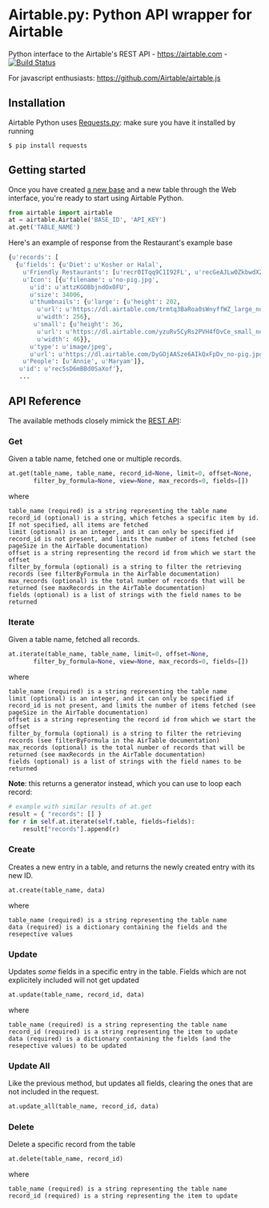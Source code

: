 # Airtable.py: Python API wrapper for Airtable

Python interface to the Airtable's REST API - https://airtable.com - [![Build Status](https://travis-ci.org/josephbestjames/airtable.py.svg?branch=master)](https://travis-ci.org/josephbestjames/airtable.py)

For javascript enthusiasts: https://github.com/Airtable/airtable.js

## Installation

Airtable Python uses [Requests.py](http://docs.python-requests.org/): make sure you have it installed by running

    $ pip install requests

## Getting started

Once you have created [a new base](https://support.airtable.com/hc/en-us/articles/202576419-Introduction-to-Airtable-bases) and a new table through the Web interface, you're ready to start using Airtable Python.

```python
from airtable import airtable
at = airtable.Airtable('BASE_ID', 'API_KEY')
at.get('TABLE_NAME')
```

Here's an example of response from the Restaurant's example base
```python
{u'records': [
  {u'fields': {u'Diet': u'Kosher or Halal',
    u'Friendly Restaurants': [u'recr0ITqq9C1I92FL', u'recGeAJLw0ZkbwdXZ'],
    u'Icon': [{u'filename': u'no-pig.jpg',
      u'id': u'attzKGOBbjndOx0FU',
      u'size': 34006,
      u'thumbnails': {u'large': {u'height': 202,
        u'url': u'https://dl.airtable.com/trmtq3BaRoa0sWnyffWZ_large_no-pig.jpg',
        u'width': 256},
       u'small': {u'height': 36,
        u'url': u'https://dl.airtable.com/yzuRv5CyRs2PVH4fDvCe_small_no-pig.jpg',
        u'width': 46}},
      u'type': u'image/jpeg',
      u'url': u'https://dl.airtable.com/DyGOjAASze6AIkQxFpDv_no-pig.jpg'}],
    u'People': [u'Annie', u'Maryam']},
   u'id': u'rec5sD6mBBd0SaXof'},
   ...
```

## API Reference

The available methods closely mimick the [REST API](https://airtable.com/api):

### Get
Given a table name, fetched one or multiple records.
```python
at.get(table_name, table_name, record_id=None, limit=0, offset=None,
       filter_by_formula=None, view=None, max_records=0, fields=[])
```
where
```
table_name (required) is a string representing the table name
record_id (optional) is a string, which fetches a specific item by id. If not specified, all items are fetched
limit (optional) is an integer, and it can only be specified if record_id is not present, and limits the number of items fetched (see pageSize in the AirTable documentation)
offset is a string representing the record id from which we start the offset
filter_by_formula (optional) is a string to filter the retrieving records (see filterByFormula in the AirTable documentation)
max_records (optional) is the total number of records that will be returned (see maxRecords in the AirTable documentation)
fields (optional) is a list of strings with the field names to be returned
```



### Iterate

Given a table name, fetched all records.

```python
at.iterate(table_name, table_name, limit=0, offset=None,
       filter_by_formula=None, view=None, max_records=0, fields=[])
```

where

```
table_name (required) is a string representing the table name
limit (optional) is an integer, and it can only be specified if record_id is not present, and limits the number of items fetched (see pageSize in the AirTable documentation)
offset is a string representing the record id from which we start the offset
filter_by_formula (optional) is a string to filter the retrieving records (see filterByFormula in the AirTable documentation)
max_records (optional) is the total number of records that will be returned (see maxRecords in the AirTable documentation)
fields (optional) is a list of strings with the field names to be returned
```

**Note**: this returns a generator instead, which you can use to loop each record:

```python
# example with similar results of at.get
result = { "records": [] }
for r in self.at.iterate(self.table, fields=fields):
    result["records"].append(r)
```

### Create

Creates a new entry in a table, and returns the newly created entry with its new ID.
```python
at.create(table_name, data)
```
where
```
table_name (required) is a string representing the table name
data (required) is a dictionary containing the fields and the resepective values
```

### Update
Updates *some* fields in a specific entry in the table. Fields which are not explicitely included will not get updated
```python
at.update(table_name, record_id, data)
```
where
```
table_name (required) is a string representing the table name
record_id (required) is a string representing the item to update
data (required) is a dictionary containing the fields (and the resepective values) to be updated
```

### Update All
Like the previous method, but updates all fields, clearing the ones that are not included in the request.
```python
at.update_all(table_name, record_id, data)
```

### Delete
Delete a specific record from the table
```python
at.delete(table_name, record_id)
```
where
```
table_name (required) is a string representing the table name
record_id (required) is a string representing the item to update
```
